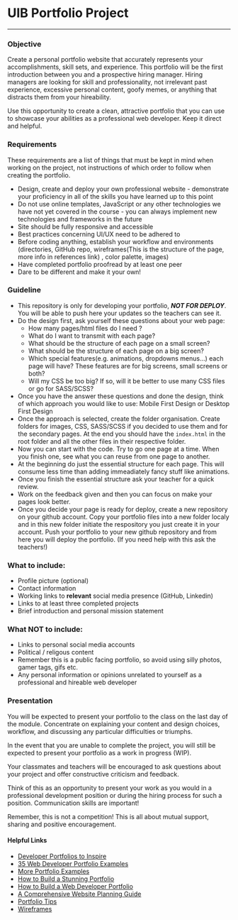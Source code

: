 # UIB Portfolio Project

---

### Objective

Create a personal portfolio website that accurately represents your accomplishments, skill sets, and experience. This portfolio will be the first introduction between you and a prospective hiring manager. Hiring managers are looking for skill and professionality, not irrelevant past experience, excessive personal content, goofy memes, or anything that distracts them from your hireability.

Use this opportunity to create a clean, attractive portfolio that you can use to showcase your abilities as a professional web developer. Keep it direct and helpful.

### Requirements

These requirements are a list of things that must be kept in mind when working on the project, not instructions of which order to follow when creating the portfolio.

- Design, create and deploy your own professional website - demonstrate your proficiency in all of the skills you have learned up to this point
- Do not use online templates, JavaScript or any other technologies we have not yet covered in the course - you can always implement new technologies and frameworks in the future
- Site should be fully responsive and accessible
- Best practices concerning UI/UX need to be adhered to
- Before coding anything, establish your workflow and environments (directories, GitHub repo, wireframes(This is the structure of the page, more info in references link) , color palette, images)
- Have completed portfolio proofread by at least one peer
- Dare to be different and make it your own!

### Guideline

- This repository is only for developing your portfolio, ***NOT FOR DEPLOY***. You will be able to push here your updates so the teachers can see it. 
- Do the design first, ask yourself these questions about your web page:
   - How many pages/html files do I need ?
   - What do I want to transmit with each page?
   - What should be the structure of each page on a small screen?
   - What should be the structure of each page on a big screen?
   - Which special features(e.g. animations, dropdowns menus...) each page will have? These features are for big screens, small screens or both? 
   - Will my CSS be too big? If so, will it be better to use many CSS files or go for SASS/SCSS?
- Once you have the answer these questions and done the design, think of which approach you would like to use: Mobile First Design or Desktop First Design
- Once the approach is selected, create the folder organisation. Create folders for images, CSS, SASS/SCSS if you decided to use them and for the secondary pages. At the end you should have the `index.html` in the root folder and all the other files in their respective folder.
- Now you can start with the code. Try to go one page at a time. When you finish one, see what you can reuse from one page to another.
- At the beginning do just the essential structure for each page. This will consume less time than adding immeadiately fancy stuff like animations.
- Once you finish the essential structure ask your teacher for a quick review.
- Work on the feedback given and then you can focus on make your pages look better.
- Once you decide your page is ready for deploy, create a new repository on your github account. Copy your portfolio files into a new folder localy and in this new folder initiate the respository you just create it in your account. Push your portfolio to your new github repository and from here you will deploy the portfolio. (If you need help with this ask the teachers!) 

### What to include:

- Profile picture (optional)
- Contact information
- Working links to **relevant** social media presence (GitHub, Linkedin)
- Links to at least three completed projects
- Brief introduction and personal mission statement

### What NOT to include:

- Links to personal social media accounts
- Political / religous content
- Remember this is a public facing portfolio, so avoid using silly photos, gamer tags, gifs etc.
- Any personal information or opinions unrelated to yourself as a professional and hireable web developer

### Presentation

You will be expected to present your portfolio to the class on the last day of the module. Concentrate on explaining your content and design choices, workflow, and discussing any particular difficulties or triumphs.

In the event that you are unable to complete the project, you will still be expected to present your portfolio as a work in progress (WIP).

Your classmates and teachers will be encouraged to ask questions about your project and offer constructive criticism and feedback.

Think of this as an opportunity to present your work as you would in a professional development position or during the hiring process for such a position. Communication skills are important!

Remember, this is not a competition! This is all about mutual support, sharing and positive encouragement.

#### Helpful Links

- [Developer Portfolios to Inspire](https://www.freecodecamp.org/news/15-web-developer-portfolios-to-inspire-you-137fb1743cae/)
- [35 Web Developer Portfolio Examples](https://skillcrush.com/blog/web-developer-portfolios/)
- [More Portfolio Examples](https://www.sliderrevolution.com/design/web-developer-portfolio-examples/)
- [How to Build a Stunning Portfolio](https://www.sitepoint.com/how-to-build-a-stunning-portfolio-website-as-a-web-developer/)
- [How to Build a Web Developer Portfolio](https://brainstation.io/career-guides/how-to-build-a-web-developer-portfolio)
- [A Comprehensive Website Planning Guide](https://www.smashingmagazine.com/2018/02/comprehensive-website-planning-guide-part1/)
- [Portfolio Tips](https://designmodo.com/dev-portfolio-tips/)
- [Wireframes](https://balsamiq.com/learn/articles/what-are-wireframes/)
